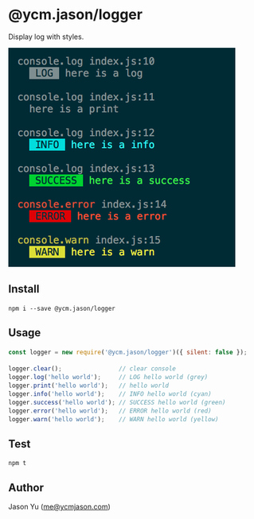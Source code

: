 # @ycm.jason/logger

Display log with styles.

![screenshot](screenshot.png)

## Install

```
npm i --save @ycm.jason/logger
```

## Usage

```js
const logger = new require('@ycm.jason/logger')({ silent: false });

logger.clear();                // clear console
logger.log('hello world');     // LOG hello world (grey)
logger.print('hello world');   // hello world
logger.info('hello world');    // INFO hello world (cyan)
logger.success('hello world'); // SUCCESS hello world (green)
logger.error('hello world');   // ERROR hello world (red)
logger.warn('hello world');    // WARN hello world (yellow)
```

## Test

```
npm t
```

## Author

Jason Yu (me@ycmjason.com)
